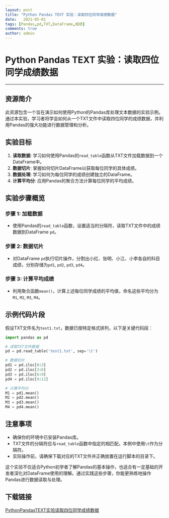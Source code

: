 ```yaml
---
layout: post
title: "Python Pandas TEXT 实验：读取四位同学成绩数据"
date:   2021-05-01
tags: [Pandas,pd,TXT,DataFrame,成绩]
comments: true
author: admin
---
```

# Python Pandas TEXT 实验：读取四位同学成绩数据

---

## 资源简介

此资源包含一个旨在演示如何使用Python的Pandas库处理文本数据的实验示例。通过本实验，学习者将学会如何从一个TXT文件中读取四位同学的成绩数据，并利用Pandas的强大功能进行数据管理和分析。

## 实验目标

1. **读取数据**: 学习如何使用Pandas的`read_table`函数从TXT文件加载数据到一个DataFrame中。
2. **数据切片**: 掌握如何切片DataFrame以获取每位同学的具体成绩。
3. **数据处理**: 学习如何为每位同学的成绩创建独立的DataFrame。
4. **计算平均分**: 应用Pandas的聚合方法计算每位同学的平均成绩。

## 实验步骤概览

### 步骤 1: 加载数据

- 使用Pandas的`read_table`函数，设置适当的分隔符，读取TXT文件中的成绩数据到DataFrame `pd`。

### 步骤 2: 数据切片

- 对DataFrame `pd`执行切片操作，分割出小红、张明、小江、小李各自的科目成绩，分别存储为`pd1`, `pd2`, `pd3`, `pd4`。

### 步骤 3: 计算平均成绩

- 利用聚合函数`mean()`，计算上述每位同学成绩的平均值，命名这些平均分为`M1`, `M2`, `M3`, `M4`。

## 示例代码片段

假设TXT文件名为`test1.txt`，数据已按特定格式排列，以下是关键代码段：

```python
import pandas as pd

# 读取TXT文件数据
pd = pd.read_table('test1.txt', sep='\t')

# 数据切片
pd1 = pd.iloc[0:3]
pd2 = pd.iloc[3:6]
pd3 = pd.iloc[6:9]
pd4 = pd.iloc[9:12]

# 计算平均分
M1 = pd1.mean()
M2 = pd2.mean()
M3 = pd3.mean()
M4 = pd4.mean()
```

## 注意事项

- 确保你的环境中已安装Pandas库。
- TXT文件的分隔符应与`read_table`函数中指定的相匹配，本例中使用`\t`作为分隔符。
- 实际操作前，请确保下载对应的TXT文件并正确放置在运行脚本的目录下。

这个实验不仅适合Python初学者了解Pandas的基本操作，也适合有一定基础的开发者深化对DataFrame使用的理解。通过实践这些步骤，你能更熟练地操作Pandas进行数据读取与处理。

## 下载链接

[PythonPandasTEXT实验读取四位同学成绩数据](https://pan.quark.cn/s/d1a0f7a26559)